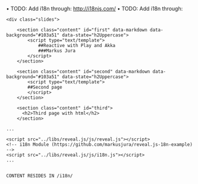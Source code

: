 • TODO: Add i18n through: http://i18njs.com/
• TODO: Add i18n through:

	<div class="slides">

		<section class="content" id="first" data-markdown data-background="#103a51" data-state="h2Uppercase">
			<script type="text/template">
				##Reactive with Play and Akka
				###Markus Jura
			</script>
		</section>

		<section class="content" id="second" data-markdown data-background="#103a51" data-state="h2Uppercase">
			<script type="text/template">
			##Second page
			</script>
		</section>

		<section class="content" id="third">
		  <h2>Third page with html</h2>
		</section>

	...

	<script src="../libs/reveal.js/js/reveal.js"></script>	
	<!-- i18n Module (https://github.com/markusjura/reveal.js-18n-example) -->
	<script src="../libs/reveal.js/js/i18n.js"></script>
	...


	CONTENT RESIDES IN /i18n/